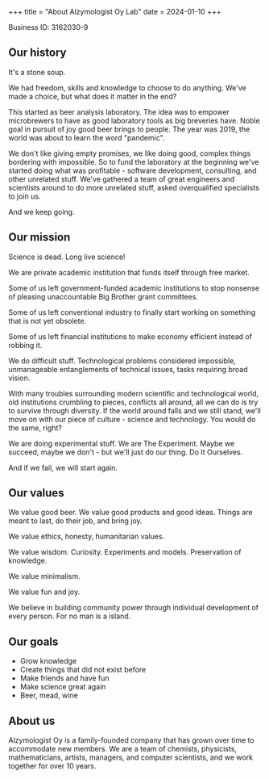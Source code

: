 +++
title = "About Alzymologist Oy Lab"
date = 2024-01-10
+++

Business ID: 3162030-9

## Our history

It's a stone soup.

We had freedom, skills and knowledge to choose to do anything. We've made a choice, but what does it matter in the end?

This started as beer analysis laboratory. The idea was to empower microbrewers to have as good laboratory tools as big breveries have. Noble goal in pursuit of joy good beer brings to people. The year was 2019, the world was about to learn the word "pandemic".

We don't like giving empty promises, we like doing good, complex things bordering with impossible. So to fund the laboratory at the beginning we've started doing what was profitable - software development, consulting, and other unrelated stuff. We've gathered a team of great engineers and scientists around to do more unrelated stuff, asked overqualified specialists to join us.

And we keep going.

## Our mission

Science is dead. Long live science!

We are private academic institution that funds itself through free market.

Some of us left government-funded academic institutions to stop nonsense of pleasing unaccountable Big Brother grant committees.

Some of us left conventional industry to finally start working on something that is not yet obsolete.

Some of us left financial institutions to make economy efficient instead of robbing it.

We do difficult stuff. Technological problems considered impossible, unmanageable entanglements of technical issues, tasks requiring broad vision.

With many troubles surrounding modern scientific and technological world, old institutions crumbling to pieces, conflicts all around, all we can do is try to survive through diversity. If the world around falls and we still stand, we'll move on with our piece of culture - science and technology. You would do the same, right?

We are doing experimental stuff. We are The Experiment. Maybe we succeed, maybe we don't - but we'll just do our thing. Do It Ourselves.

And if we fail, we will start again.

## Our values

We value good beer. We value good products and good ideas. Things are meant to last, do their job, and bring joy.

We value ethics, honesty, humanitarian values.

We value wisdom. Curiosity. Experiments and models. Preservation of knowledge.

We value minimalism.

We value fun and joy.

We believe in building community power through individual development of every person. For no man is a island.

## Our goals

* Grow knowledge
* Create things that did not exist before
* Make friends and have fun
* Make science great again
* Beer, mead, wine

## About us

Alzymologist Oy is a family-founded company that has grown over time to accommodate new members. We are a team of chemists, physicists, mathematicians, artists, managers, and computer scientists, and we work together for over 10 years.

